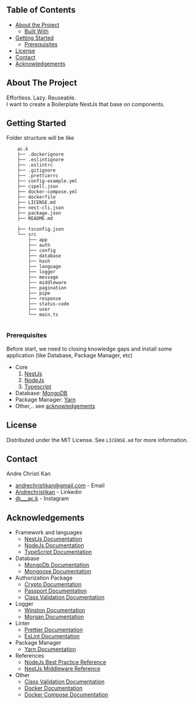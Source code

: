 <!-- TABLE OF CONTENTS -->
## Table of Contents

* [About the Project](#about-the-project)
  * [Built With](#built-with)
* [Getting Started](#getting-started)
  * [Prerequisites](#prerequisites)
* [License](#license)
* [Contact](#contact)
* [Acknowledgements](#acknowledgements)



<!-- ABOUT THE PROJECT -->
## About The Project

Effortless. Lazy. Reuseable. <br>
I want to create a Boilerplate NestJs that base on components.

<!-- GETTING STARTED -->
## Getting Started

Folder structure will be like

```
	ac.k
	├── .dockerignore
	├── .eslintignore
	├── .eslintrc
	├── .gitignore
	├── .prettierrc 
	├── config-example.yml
	├── cspell.json
	├── docker-compose.yml 
	├── dockerfile 
	├── LICENSE.md
	├── nest-cli.json
	├── package.json
	├── README.md

	├── tsconfig.json
	└── src
		├── app
		├── auth
		├── config
		├── database
		├── hash
		├── language
		├── logger
		├── message
		├── middleware
		├── pagination
		├── pipe
		├── response
		├── status-code
		├── user
		└── main.ts
		 
```

### Prerequisites

Before start, we need to closing knowledge gaps and install some application (like Database, Package Manager, etc) 
* Core
	1. [NestJs](#acknowledgements)
	2. [NodeJs](#acknowledgements)
	3. [Typescript](#acknowledgements)
* Database: [MongoDB](#acknowledgements)
* Package Manager: [Yarn](#acknowledgements)
* Other,.. see [acknowledgements](#acknowledgements)


<!-- LICENSE -->
## License

Distributed under the MIT License. See `LICENSE.md` for more information.


<!-- CONTACT -->
## Contact

Andre Christi Kan 
* [andrechristikan@gmail.com](author-email) - Email
* [Andrechristikan](author-linkedin) - Linkedin
* [@___ac.k](author-instagram) - Instagram


<!-- ACKNOWLEDGEMENTS -->
## Acknowledgements
* Framework and languages
  * [NestJs Documentation](https://docs.nestjs.com)
  * [NodeJs Documentation](https://nodejs.org/en/docs)
  * [TypeScript Documentation](https://www.typescriptlang.org/docs)
* Database
  * [MongoDb Documentation](https://docs.mongodb.com/manual)
  * [Mongoose Documentation](https://mongoosejs.com/docs/guide.html)
* Authorization Package
  * [Crypto Documentation](https://cryptojs.gitbook.io/docs/)
  * [Passport Documentation](https://github.com/jaredhanson/passport)
  * [Class Validation Documentation](https://github.com/typestack/class-validator#readme) 
* Logger
  * [Winston Documentation](https://github.com/winstonjs/winston)
  * [Morgan Documentation](https://github.com/expressjs/morgan)
* Linter
  * [Prettier Documentation](https://prettier.io/docs/en/index.html)
  * [EsLint Documentation](https://eslint.org/docs/user-guide/getting-started)
* Package Manager
  * [Yarn Documentation](https://yarnpkg.com/getting-started)
* References
  * [NodeJs Best Practice Reference](https://github.com/goldbergyoni/nodebestpractices)
  * [NestJs Middleware Reference](https://github.com/wbhob/nest-middlewares)
* Other
  * [Class Validation Documentation](https://github.com/typestack/class-validator#readme) 
  * [Docker Documentation](https://docs.docker.com/)
  * [Docker Compose Documentation](https://docs.docker.com/compose/)



[project-url]: https://github.com/andrechristikan/ac.k
[project-docs]: https://github.com/andrechristikan/ac.k
[project-issues]: https://github.com/andrechristikan/ac.k/issues/
[author-email]: mailto:andrechristikan@gmail.com
[author-linkedin]: https://id.linkedin.com/in/andrechristikan
[author-instagram]: https://www.instagram.com/___ac.k/